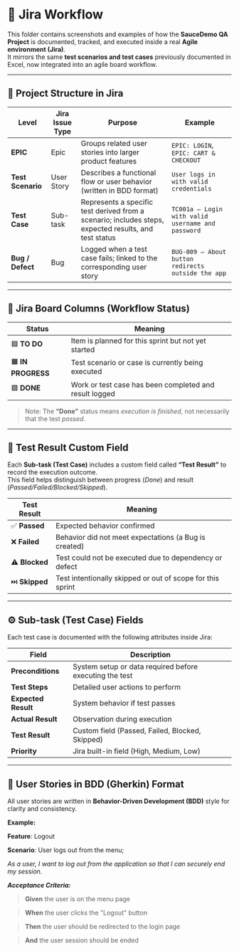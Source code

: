 # 🧭 Jira Workflow

This folder contains screenshots and examples of how the **SauceDemo QA Project** is documented, tracked, and executed inside a real **Agile environment (Jira)**.  
It mirrors the same **test scenarios and test cases** previously documented in Excel, now integrated into an agile board workflow.

---

## 🧩 Project Structure in Jira

| **Level** | **Jira Issue Type** | **Purpose** | **Example** |
|------------|---------------------|--------------|--------------|
| **EPIC** | Epic | Groups related user stories into larger product features | `EPIC: LOGIN`, `EPIC: CART & CHECKOUT` |
| **Test Scenario** | User Story | Describes a functional flow or user behavior (written in BDD format) | `User logs in with valid credentials` |
| **Test Case** | Sub-task | Represents a specific test derived from a scenario; includes steps, expected results, and test status | `TC001a – Login with valid username and password` |
| **Bug / Defect** | Bug | Logged when a test case fails; linked to the corresponding user story | `BUG-009 – About button redirects outside the app` |

---

## 🧱 Jira Board Columns (Workflow Status)

| **Status** | **Meaning** |
|-------------|-------------|
| 🟦 **TO DO** | Item is planned for this sprint but not yet started |
| 🟧 **IN PROGRESS** | Test scenario or case is currently being executed |
| 🟩 **DONE** | Work or test case has been completed and result logged |

> Note: The **“Done”** status means *execution is finished*, not necessarily that the test *passed*.

---

## 🧪 Test Result Custom Field

Each **Sub-task (Test Case)** includes a custom field called **“Test Result”** to record the execution outcome.  
This field helps distinguish between progress (*Done*) and result (*Passed/Failed/Blocked/Skipped*).

| **Test Result** | **Meaning** |
|------------------|-------------|
| ✅ **Passed** | Expected behavior confirmed |
| ❌ **Failed** | Behavior did not meet expectations (a Bug is created) |
| ⚠️ **Blocked** | Test could not be executed due to dependency or defect |
| ⏭️ **Skipped** | Test intentionally skipped or out of scope for this sprint |

---

## ⚙️ Sub-task (Test Case) Fields

Each test case is documented with the following attributes inside Jira:

| **Field** | **Description** |
|------------|----------------|
| **Preconditions** | System setup or data required before executing the test |
| **Test Steps** | Detailed user actions to perform |
| **Expected Result** | System behavior if test passes |
| **Actual Result** | Observation during execution |
| **Test Result** | Custom field (Passed, Failed, Blocked, Skipped) |
| **Priority** | Jira built-in field (High, Medium, Low) |

---

## 🧠 User Stories in BDD (Gherkin) Format

All user stories are written in **Behavior-Driven Development (BDD)** style for clarity and consistency.

**Example:**

**Feature**: Logout

**Scenario**: User logs out from the menu;

_As a user, I want to log out from the application so that I can securely end my session._

***Acceptance Criteria:***

>**Given** the user is on the menu page

>**When** the user clicks the "Logout" button

>**Then** the user should be redirected to the login page

>**And** the user session should be ended

